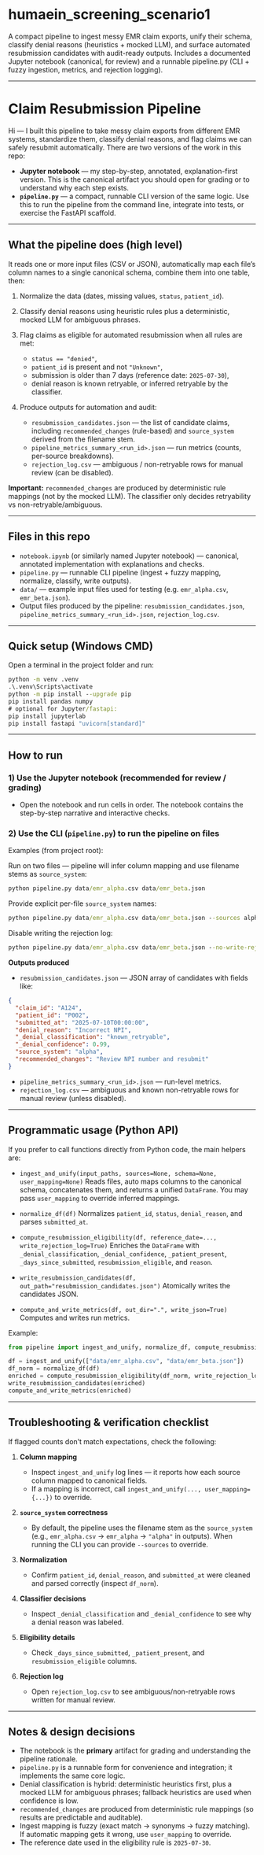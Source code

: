 # humaein_screening_scenario1
A compact pipeline to ingest messy EMR claim exports, unify their schema, classify denial reasons (heuristics + mocked LLM), and surface automated resubmission candidates with audit-ready outputs. Includes a documented Jupyter notebook (canonical, for review) and a runnable pipeline.py (CLI + fuzzy ingestion, metrics, and rejection logging).

---

# Claim Resubmission Pipeline

Hi — I built this pipeline to take messy claim exports from different EMR systems, standardize them, classify denial reasons, and flag claims we can safely resubmit automatically. There are two versions of the work in this repo:

* **Jupyter notebook** — my step-by-step, annotated, explanation-first version. This is the canonical artifact you should open for grading or to understand why each step exists.
* **`pipeline.py`** — a compact, runnable CLI version of the same logic. Use this to run the pipeline from the command line, integrate into tests, or exercise the FastAPI scaffold.

---

## What the pipeline does (high level)

It reads one or more input files (CSV or JSON), automatically map each file’s column names to a single canonical schema, combine them into one table, then:

1. Normalize the data (dates, missing values, `status`, `patient_id`).
2. Classify denial reasons using heuristic rules plus a deterministic, mocked LLM for ambiguous phrases.
3. Flag claims as eligible for automated resubmission when all rules are met:

   * `status == "denied"`,
   * `patient_id` is present and not `"Unknown"`,
   * submission is older than 7 days (reference date: `2025-07-30`),
   * denial reason is known retryable, or inferred retryable by the classifier.
4. Produce outputs for automation and audit:

   * `resubmission_candidates.json` — the list of candidate claims, including `recommended_changes` (rule-based) and `source_system` derived from the filename stem.
   * `pipeline_metrics_summary_<run_id>.json` — run metrics (counts, per-source breakdowns).
   * `rejection_log.csv` — ambiguous / non-retryable rows for manual review (can be disabled).

**Important:** `recommended_changes` are produced by deterministic rule mappings (not by the mocked LLM). The classifier only decides retryability vs non-retryable/ambiguous.

---

## Files in this repo

* `notebook.ipynb` (or similarly named Jupyter notebook) — canonical, annotated implementation with explanations and checks.
* `pipeline.py` — runnable CLI pipeline (ingest + fuzzy mapping, normalize, classify, write outputs).
* `data/` — example input files used for testing (e.g. `emr_alpha.csv`, `emr_beta.json`).
* Output files produced by the pipeline: `resubmission_candidates.json`, `pipeline_metrics_summary_<run_id>.json`, `rejection_log.csv`.

---

## Quick setup (Windows CMD)

Open a terminal in the project folder and run:

```cmd
python -m venv .venv
.\.venv\Scripts\activate
python -m pip install --upgrade pip
pip install pandas numpy
# optional for Jupyter/fastapi:
pip install jupyterlab
pip install fastapi "uvicorn[standard]"
```
---

## How to run

### 1) Use the Jupyter notebook (recommended for review / grading)

* Open the notebook and run cells in order. The notebook contains the step-by-step narrative and interactive checks.

### 2) Use the CLI (`pipeline.py`) to run the pipeline on files

Examples (from project root):

Run on two files — pipeline will infer column mapping and use filename stems as `source_system`:

```cmd
python pipeline.py data/emr_alpha.csv data/emr_beta.json
```

Provide explicit per-file `source_system` names:

```cmd
python pipeline.py data/emr_alpha.csv data/emr_beta.json --sources alpha beta
```

Disable writing the rejection log:

```cmd
python pipeline.py data/emr_alpha.csv data/emr_beta.json --no-write-rejection-log
```

**Outputs produced**

* `resubmission_candidates.json` — JSON array of candidates with fields like:

```json
{
  "claim_id": "A124",
  "patient_id": "P002",
  "submitted_at": "2025-07-10T00:00:00",
  "denial_reason": "Incorrect NPI",
  "_denial_classification": "known_retryable",
  "_denial_confidence": 0.99,
  "source_system": "alpha",
  "recommended_changes": "Review NPI number and resubmit"
}
```

* `pipeline_metrics_summary_<run_id>.json` — run-level metrics.
* `rejection_log.csv` — ambiguous and known non-retryable rows for manual review (unless disabled).

---

## Programmatic usage (Python API)

If you prefer to call functions directly from Python code, the main helpers are:

* `ingest_and_unify(input_paths, sources=None, schema=None, user_mapping=None)`
  Reads files, auto maps columns to the canonical schema, concatenates them, and returns a unified `DataFrame`. You may pass `user_mapping` to override inferred mappings.

* `normalize_df(df)`
  Normalizes `patient_id`, `status`, `denial_reason`, and parses `submitted_at`.

* `compute_resubmission_eligibility(df, reference_date=..., write_rejection_log=True)`
  Enriches the `DataFrame` with `_denial_classification`, `_denial_confidence`, `_patient_present`, `_days_since_submitted`, `resubmission_eligible`, and `reason`.

* `write_resubmission_candidates(df, out_path="resubmission_candidates.json")`
  Atomically writes the candidates JSON.

* `compute_and_write_metrics(df, out_dir=".", write_json=True)`
  Computes and writes run metrics.

Example:

```python
from pipeline import ingest_and_unify, normalize_df, compute_resubmission_eligibility, write_resubmission_candidates, compute_and_write_metrics

df = ingest_and_unify(["data/emr_alpha.csv", "data/emr_beta.json"])
df_norm = normalize_df(df)
enriched = compute_resubmission_eligibility(df_norm, write_rejection_log=True)
write_resubmission_candidates(enriched)
compute_and_write_metrics(enriched)
```

---

## Troubleshooting & verification checklist

If flagged counts don’t match expectations, check the following:

1. **Column mapping**

   * Inspect `ingest_and_unify` log lines — it reports how each source column mapped to canonical fields.
   * If a mapping is incorrect, call `ingest_and_unify(..., user_mapping={...})` to override.

2. **`source_system` correctness**

   * By default, the pipeline uses the filename stem as the `source_system` (e.g., `emr_alpha.csv` → `emr_alpha` → `"alpha"` in outputs). When running the CLI you can provide `--sources` to override.

3. **Normalization**

   * Confirm `patient_id`, `denial_reason`, and `submitted_at` were cleaned and parsed correctly (inspect `df_norm`).

4. **Classifier decisions**

   * Inspect `_denial_classification` and `_denial_confidence` to see why a denial reason was labeled.

5. **Eligibility details**

   * Check `_days_since_submitted`, `_patient_present`, and `resubmission_eligible` columns.

6. **Rejection log**

   * Open `rejection_log.csv` to see ambiguous/non-retryable rows written for manual review.

---

## Notes & design decisions

* The notebook is the **primary** artifact for grading and understanding the pipeline rationale.
* `pipeline.py` is a runnable form for convenience and integration; it implements the same core logic.
* Denial classification is hybrid: deterministic heuristics first, plus a mocked LLM for ambiguous phrases; fallback heuristics are used when confidence is low.
* `recommended_changes` are produced from deterministic rule mappings (so results are predictable and auditable).
* Ingest mapping is fuzzy (exact match → synonyms → fuzzy matching). If automatic mapping gets it wrong, use `user_mapping` to override.
* The reference date used in the eligibility rule is `2025-07-30`.
